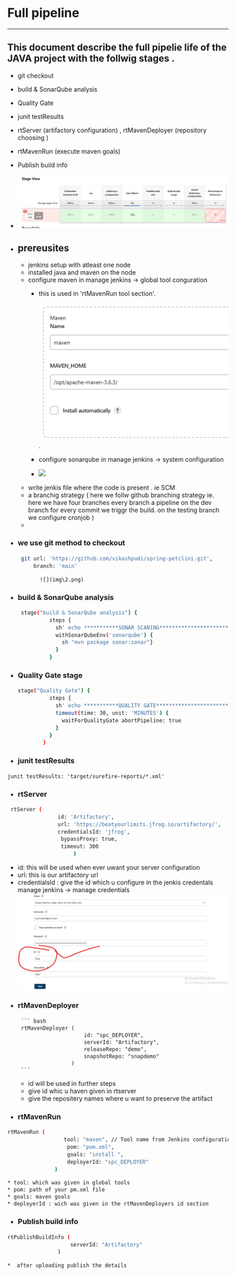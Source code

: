 # **Full pipeline**
---------------------

## **This document describe the full pipelie life of the JAVA project with the follwig stages .**
  * git checkout
  * build & SonarQube analysis
  * Quality Gate
  * junit testResults
  * rtServer (artifactory configuration) , rtMavenDeployer (repository choosing )
  * rtMavenRun (execute maven goals)
  * Publish build info
  * ![](img\2.png)

* ## prereusites 
   * jenkins setup with atleast one node
   * installed java and maven on the node
   * configure maven  in manage jenkins -> global tool conguration 
      * this is used in 'rtMavenRun tool section'. 
             
         ![](img\1.png).
      * configure sonarqube in manage jenkins -> system configuration
      * ![](img\.png)
    * write jenkis file where the code is present . ie SCM
    * a branchig strategy ( here we follw github branching strategy ie. here we have four branches every branch a pipeline on the dev branch for every commit we triggr the build. on the testing branch we configure cronjob  )
    * 
* ### we use git method to checkout 
   ```bash
    git url: 'https://github.com/vikashpudi/spring-petclini.git', 
        branch: 'main'
   ```
             ![](img\2.png)
* ###  build & SonarQube analysis
  ```bash
   stage("build & SonarQube analysis") {
            steps {
              sh' echo ***********SONAR SCANING************************'
              withSonarQubeEnv('sonarqube') {
                sh "mvn package sonar:sonar"}
              }
            }
  ```
* ###  Quality Gate stage
  ```bash
  stage("Quality Gate") {
            steps {
              sh' echo ***********QUALITY GATE************************'
              timeout(time: 30, unit: 'MINUTES') {
                waitForQualityGate abortPipeline: true
              }
            }
          }
  ```
*  ### junit testResults
  ```
  junit testResults: 'target/surefire-reports/*.xml'
  ```
*  ### rtServer 
  ```bash
   rtServer (
                  id: 'Artifactory',
                  url: 'https://beatyourlimits.jfrog.io/artifactory/',
                  credentialsId: 'jfrog',
                   bypassProxy: true,
                   timeout: 300
                       )
  ```
   * id: this will be used when ever uwant your server configuration
   * url: this is our artifactory url 
   * credentialsId : give the id which u configure in the jenkis credentals
       manage jenkins -> manage credentials
        ![](img\4.png)
*  ### rtMavenDeployer
        ``` bash
        rtMavenDeployer (
                            id: "spc_DEPLOYER",
                            serverId: "Artifactory",
                            releaseRepo: "demo",
                            snapshotRepo: "snapdemo"
                        )
        ```
    * id will be used in further steps
    * give id whic u haven given in rtserver
    * give the repositery names where u want to preserve the artifact
*  ###  rtMavenRun
  ```bash
  rtMavenRun (
                    tool: "maven", // Tool name from Jenkins configuration
                     pom: "pom.xml",
                     goals: "install ",
                     deployerId: "spc_DEPLOYER"
                 )
  ```
    * tool: which was given in global tools
    * pom: path of your pm.xml file
    * goals: maven goals
    * deployerId : wich was given in the rtMavenDeployers id section
*  ### Publish build info
```bash 
rtPublishBuildInfo (
                    serverId: "Artifactory"
                )
```
    *  after uploading publish the details
  